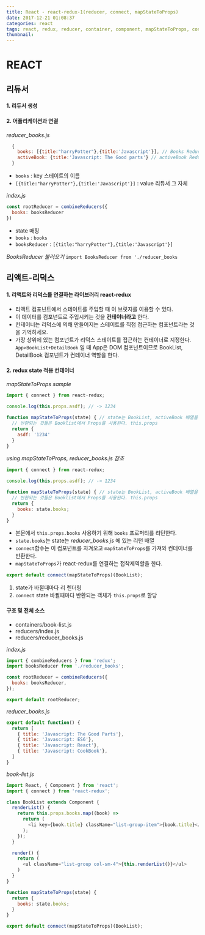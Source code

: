 ```yaml
---
title: React - react-redux-1(reducer, connect, mapStateToProps)
date: 2017-12-21 01:08:37
categories: react
tags: react, redux, reducer, container, component, mapStateToProps, connect
thumbnail:
---
```


# REACT

## 리듀서

#### 1. 리듀서 생성

#### 2. 어플리케이션과 연결

*reducer_books.js*
``` js
  {
    books: [{title:"harryPotter"},{title:'Javascript'}], // Books Reducer
    activeBook: {title:'Javascript: The Good parts'} // activeBook Reducer
  }
```

* `books` : key 스테이트의 이름
* `[{title:"harryPotter"},{title:'Javascript'}]` : value 리듀서 그 자체

*index.js*
``` js
const rootReducer = combineReducers({
  books: booksReducer
})
```

* state 매핑
* `books` : `books`
* `booksReducer` : `[{title:"harryPotter"},{title:'Javascript'}]`

*BooksReducer 불러오기*
`import BooksReducer from './reducer_books`

## 리액트-리덕스

#### 1. 리액트와 리덕스를 연결하는 라이브러리 react-redux

* 리액트 컴포넌트에서 스테이트를 주입할 때 이 브릿지를 이용할 수 있다.
* 이 데이터를 컴포넌트로 주입시키는 것을 **컨테이너라고** 한다.
* 컨테이너는 리덕스에 의해 만들어지는 스테이트를 직접 접근하는 컴포넌트라는 것을 기억하세요.
* 가장 상위에 있는 컴포넌트가 리덕스 스테이트를 접근하는 컨테이너로 지정한다.
`App>BookList+DetailBook` 일 때 App은 DOM 컴포넌트이므로 BookList, DetailBook 컴포넌트가 컨테이너 역할을 한다.

#### 2. redux state 적용 컨테이너

*mapStateToProps sample*
``` js
import { connect } from react-redux;

console.log(this.props.asdf); // -> 1234

function mapStateToProps(state) { // state는 BookList, activeBook 배열을 가지고 있다.
  // 반환되는 것들은 Booklist에서 Props를 사용된다. this.props
  return {
    asdf: '1234'
  }
}
```

*using mapStateToProps, reducer_books.js 참조*
``` js
import { connect } from react-redux;

console.log(this.props.asdf); // -> 1234

function mapStateToProps(state) { // state는 BookList, activeBook 배열을 가지고 있다.
  // 반환되는 것들은 Booklist에서 Props를 사용된다. this.props
  return {
    books: state.books;
  }
}
```

* 본문에서 `this.props.books` 사용하기 위해 `books` 프로퍼티를 리턴한다.
* `state.books`는 state는 *reducer_books.js* 에 있는 리턴 배열
* `connect`함수는 이 컴포넌트를 자겨오고 `mapStateToProps`를 가져와 컨테이너를 반환한다.
* `mapStateToProps`가 react-redux를 연결하는 접착제역할을 한다.

``` js
export default connect(mapStateToProps)(BookList);
```

1. state가 바뀔때마다 리 렌더링
2. `connect` state 바뀔때마다 반환되는 객체가 `this.props`로 할당

#### 구조 및 전체 소스

* containers/book-list.js
* reducers/index.js
* reducers/reducer_books.js

*index.js*
``` js
import { combineReducers } from 'redux';
import booksReducer from './reducer_books';

const rootReducer = combineReducers({
  books: booksReducer,
});

export default rootReducer;
```

*reducer_books.js*
``` js
export default function() {
  return [
    { title: 'Javascript: The Good Parts'},
    { title: 'Javascript: ES6'},
    { title: 'Javascript: React'},
    { title: 'Javascript: CookBook'},
  ]
}
```

*book-list.js*
``` js
import React, { Component } from 'react';
import { connect } from 'react-redux';

class BookList extends Component {
  renderList() {
    return this.props.books.map((book) =>
      return (
        <li key={book.title} className="list-group-item">{book.title}</li>
      );
    });
  }

  render() {
    return (
      <ul className="list-group col-sm-4">{this.renderList()}</ul>
    )
  }
}

function mapStateToProps(state) {
  return {
    books: state.books;
  }
}

export default connect(mapStateToProps)(BookList);
```

